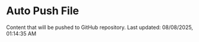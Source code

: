 # Auto Push File

Content that will be pushed to GitHub repository.
Last updated: 08/08/2025, 01:14:35 AM